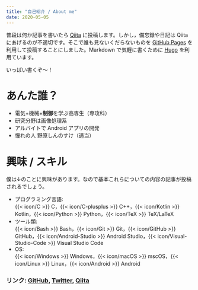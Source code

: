 ```yaml
---
title: "自己紹介 / About me"
date: 2020-05-05
---
```


普段は何か記事を書いたら [Qiita](https://qiita.com/Butty256/) に投稿します。しかし，備忘録や日記は Qiita にあげるのが不適切です。そこで誰も見ないくだらないものを [GitHub Pages](https://pages.github.com/) を利用して投稿することにしました。Markdown で気軽に書くために [Hugo](https://gohugo.io/) を利用ています。

いっぱい書くぞ～！

# あんた誰？

- 電気+機械+**制御**を学ぶ高専生（専攻科）
- 研究分野は画像処理系
- アルバイトで Android アプリの開発
- 憧れの人 野原しんのすけ（適当）

# 興味 / スキル

僕は↓のことに興味があります。なので基本これらについての内容の記事が投稿されるでしょう。

- プログラミング言語:  
{{< icon/C >}} C，{{< icon/C-plusplus >}} C++，{{< icon/Kotlin >}} Kotlin，{{< icon/Python >}} Python，{{< icon/TeX >}} TeX/LaTeX
- ツール類:  
{{< icon/Bash >}} Bash，{{< icon/Git >}} Git，{{< icon/GitHub >}} GitHub，{{< icon/Android-Studio >}} Android Studio，{{< icon/Visual-Studio-Code >}} Visual Studio Code
- OS:  
{{< icon/Windows >}} Windows，{{< icon/macOS >}} mscOS，{{< icon/Linux >}} Linux，{{< icon/Android >}} Android

### リンク: [GitHub](https://github.com/Butty256/), [Twitter](https://twitter.com/butty256/), [Qiita](https://qiita.com/Butty256/)
